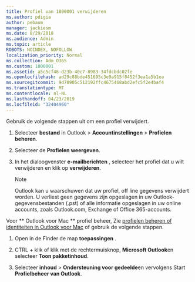 ```yaml
---
title: Profiel van 1800001 verwijderen
ms.author: pdigia
author: pebaum
manager: jackiesm
ms.date: 8/29/2018
ms.audience: Admin
ms.topic: article
ROBOTS: NOINDEX, NOFOLLOW
localization_priority: Normal
ms.collection: Adm_O365
ms.custom: 1800001
ms.assetid: a5c5cf46-d23b-40c7-8983-34fdcbdc02fe
ms.openlocfilehash: ad29c88bde451695c3e9a915f8452f3ea1a5b1ea
ms.sourcegitcommit: 9d78905c512192ffc4675468abd2efc5f2e4baf4
ms.translationtype: MT
ms.contentlocale: nl-NL
ms.lasthandoff: 04/23/2019
ms.locfileid: "32404960"
---
```

Gebruik de volgende stappen uit om een profiel verwijdert.
  
1. Selecteer **bestand** in Outlook \> **Accountinstellingen** \> **Profielen beheren**.
    
2. Selecteer de **Profielen weergeven**.
    
3. In het dialoogvenster **e-mailberichten** , selecteer het profiel dat u wilt verwijderen en klik op **verwijderen**.
    
    > [!NOTE]
    > Outlook kan u waarschuwen dat uw profiel, off line gegevens verwijdert worden. U verliest geen gegevens zijn opgeslagen in uw Outlook-gegevensbestanden (.pst) of alle informatie opgeslagen in uw online accounts, zoals Outlook.com, Exchange of Office 365-accounts. 
  
Voor ** Outlook voor Mac ** profiel beheer, Zie [profielen beheren of identiteiten in Outlook voor Mac](https://support.office.com/article/fed2a955-74df-4a24-bef6-78a426958c4c.aspx) of gebruik de volgende stappen. 
  
1. Open in de Finder de map **toepassingen** . 
    
2. CTRL + klik of klik met de rechtermuisknop, **Microsoft Outlook**en selecteer **Toon pakketinhoud**.
    
3. Selecteer **inhoud** \> **Ondersteuning voor gedeelde**en vervolgens Start **Profielbeheer van Outlook**.
    

